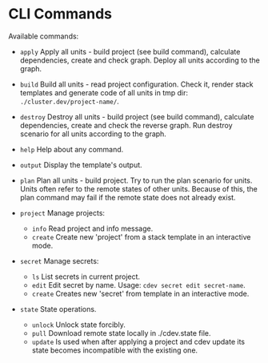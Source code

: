 # CLI Commands

Available commands:

* `apply`       Apply all units - build project (see build command), calculate dependencies, create and check graph. Deploy all units according to the graph.

* `build`       Build all units - read project configuration. Check it, render stack templates and generate code of all units in tmp dir: `./cluster.dev/project-name/`.

* `destroy`     Destroy all units - build project (see build command), calculate dependencies, create and check the reverse graph. Run destroy scenario for all units according to the graph.

* `help`        Help about any command.

* `output`      Display the template's output.

* `plan`        Plan all units - build project. Try to run the plan scenario for units. Units often refer to the remote states of other units. Because of this, the plan command may fail if the remote state does not already exist.

* `project`     Manage projects:

    * `info`      Read project and info message.
    * `create`    Create new 'project' from a stack template in an interactive mode.

* `secret`      Manage secrets:

    * `ls`        List secrets in current project.
    * `edit`      Edit secret by name. Usage: `cdev secret edit secret-name`.
    * `create`    Creates new 'secret' from template in an interactive mode.

* `state`       State operations.

    * `unlock`     Unlock state forcibly.
    * `pull`       Download remote state locally in ./cdev.state file.    
    * `update`     Is used when after applying a project and cdev update its state becomes incompatible with the existing one.
